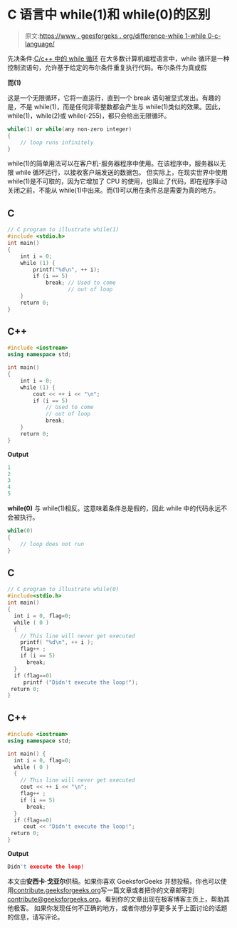 # C 语言中 while(1)和 while(0)的区别

> 原文:[https://www . geesforgeks . org/difference-while 1-while 0-c-language/](https://www.geeksforgeeks.org/difference-while1-while0-c-language/)

先决条件:[C/c++ 中的 while 循环](https://www.geeksforgeeks.org/loops-in-c-and-c/)
在大多数计算机编程语言中，while 循环是一种控制流语句，允许基于给定的布尔条件重复执行代码。布尔条件为真或假

**而(1)**

这是一个无限循环，它将一直运行，直到一个 break 语句被显式发出。有趣的是，不是 while(1)，而是任何非零整数都会产生与 while(1)类似的效果。因此，while(1)，while(2)或 while(-255)，都只会给出无限循环。

```cpp
while(1) or while(any non-zero integer)
{ 
    // loop runs infinitely
}

```

while(1)的简单用法可以在客户机-服务器程序中使用。在该程序中，服务器以无限 while 循环运行，以接收客户端发送的数据包。
但实际上，在现实世界中使用 while(1)是不可取的，因为它增加了 CPU 的使用，也阻止了代码，即在程序手动关闭之前，不能从 while(1)中出来。而(1)可以用在条件总是需要为真的地方。

## C

```cpp
// C program to illustrate while(1)
#include <stdio.h>
int main()
{
    int i = 0;
    while (1) {
        printf("%d\n", ++ i);
        if (i == 5)
            break; // Used to come
                   // out of loop
    }
    return 0;
}
```

## C++

```cpp
#include <iostream>
using namespace std;

int main()
{
    int i = 0;
    while (1) {
        cout << ++ i << "\n";
        if (i == 5)
            // Used to come
            // out of loop
            break;
    }
    return 0;
}
```

**Output**

```cpp
1
2
3
4
5

```

**while(0)**
与 while(1)相反。这意味着条件总是假的，因此 while 中的代码永远不会被执行。

```cpp
while(0)
{ 
    // loop does not run
}

```

## C

```cpp
// C program to illustrate while(0)
#include<stdio.h>
int main()
{
  int i = 0, flag=0;
  while ( 0 )
  {
    // This line will never get executed
    printf( "%d\n", ++ i ); 
    flag++ ;
    if (i == 5)
      break;
  }
  if (flag==0)
     printf ("Didn't execute the loop!");
 return 0;
}
```

## C++

```cpp
#include <iostream>
using namespace std;

int main() {
  int i = 0, flag=0;
  while ( 0 )
  {
    // This line will never get executed
    cout << ++ i << "\n"; 
    flag++ ;
    if (i == 5)
      break;
  }
  if (flag==0)
     cout << "Didn't execute the loop!";
 return 0;
}
```

**Output**

```cpp
Didn't execute the loop!
```

本文由**安西卡·戈亚尔**供稿。如果你喜欢 GeeksforGeeks 并想投稿，你也可以使用[contribute.geeksforgeeks.org](http://www.contribute.geeksforgeeks.org)写一篇文章或者把你的文章邮寄到 contribute@geeksforgeeks.org。看到你的文章出现在极客博客主页上，帮助其他极客。
如果你发现任何不正确的地方，或者你想分享更多关于上面讨论的话题的信息，请写评论。